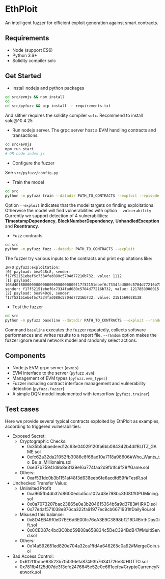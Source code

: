 # EthPloit
An intelligent fuzzer for efficient exploit generation against smart contracts.

## Requirements

* Node (support ES6)
* Python 3.6+
* Solidity compiler solc

## Get Started

* Install nodejs and python packages

```bash
cd src/evmjs && npm install
cd -
cd src/pyfuzz && pip install -r requirements.txt
```

And slither requires the solidity compiler `solc`. Recommend to install solc@^0.4.25  

* Run nodejs server. The grpc server host a EVM handling contracts and transactions.

```bash
cd src/evmjs
npm run start
# OR node index.js
```

* Configure the fuzzer

See `src/pyfuzz/config.py`

* Train the model

```bash
cd src
python -m pyfuzz train --datadir PATH_TO_CONTRACTS --exploit --episode 100
```

Option `--exploit` indicates that the model targets on finding exploitations. Otherwise the model will find vulnerabilities with option `--vulnerability`  
Currently we support detection of 4 vulnerabilities: **TimestampDependency**, **BlockNumberDependency**, **UnhandledException** and **Reentrancy**.  

* Fuzz contracts

```bash
cd src
python -m pyfuzz fuzz --datadir PATH_TO_CONTRACTS --exploit
```

The fuzzer try various inputs to the contracts and print exploitations like:

```
INFO:pyfuzz:exploitation:
[0] payload: bea948c8, sender: f17f52151ebef6c7334fad080c5704d77216b732, value: 1112
[1] payload: 108d40f8000000000000000000000000f17f52151ebef6c7334fad080c5704d77216b732, sender: f17f52151ebef6c7334fad080c5704d77216b732, value: 1217850900015
[2] payload: bea948c8, sender: f17f52151ebef6c7334fad080c5704d77216b732, value: 2151569028138
```

* Test the fuzzer

```bash
cd src
python -m pyfuzz baseline --datadir PATH_TO_CONTRACTS --exploit --random
```

Command `baseline` executes the fuzzer repeatedly, collects software performances and writes results to a report file. `--random` option makes the fuzzer ignore neural network model and randomly select actions.  

## Components

* Node.js EVM grpc server (`evmjs`)
* EVM interface to the server (`pyfuzz.evm`)
* Management of EVM types (`pyfuzz.evm_types`)
* Fuzzer including contract interface management and vulnerability detection (`pyfuzz.fuzzer`)
* A simple DQN model implemented with tensorflow (`pyfuzz.trainer`)

## Test cases

Here we provide several typical contracts exploited by EthPloit  as examples, according to triggered vulnerabilities:
* Exposed Secret:
  * Cryptographic Checks:
    * 0x35b5abaedeed12c63e04029120fa6bb084342b4d#BLITZ_GAME.sol
    * 0xfc62a32da21052fb3086e8f68ad10a7118a98606#Who_Wants_to_Be_a_Millionaire.sol
    * 0xe37b75941d9b8e3139e16a774faa2d9fb1fc9f28#Game.sol
  * Others:
    * 0xaf531dc0b3b1151af48f3d638eeb6fe6acdfd59f#TestR.sol
* Unchecked Transfer Value:
  * Unlimited Profit
    * 0xa965fb4db32d8600edcd5cc102a43e798bc3f08f#GPUMining.sol
    * 0x0a7073207bac23865e0e3b204615364b5a9d3783#HRKD.sol
    * 0x77e4af571038e876ca322fa91977ec9cb6671931#DailyRoi.sol
  * Misused this.balance:
    * 0x8D4EB49f0eD7EE6d6E00fc76eA3E9C3898bf219D#BirthDayGift.sol
    * 0x0CE087c4bd3C0bd59B08a658834c5DeC394BdB47#MultiSend.sol
  * Others:
    * 0x14a592651ed820e704a32ca1ffd4a646265c0a92#MergeCoin.sol
* Bad Access Control:
  * 0x612f1bdbe93523b7f5036efa87493b76341726e3#HOTTO.sol
  * 0x781fb4f25d07de3f3cfe2476645e52e0c661eefc#CryptoCurrencyNetwork.sol
